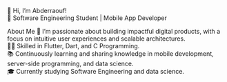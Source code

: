 👋 Hi, I’m Abderraouf!<br/>
🚀 Software Engineering Student | Mobile App Developer <br/>

About Me
🌱 I’m passionate about building impactful digital products, with a focus on intuitive user experiences and scalable architectures.<br/>
👨‍💻 Skilled in Flutter, Dart, and C Programming.<br/>
📚 Continuously learning and sharing knowledge in mobile development, server-side programming, and data science.<br/>
🎓 Currently studying Software Engineering and data science.<br/>
